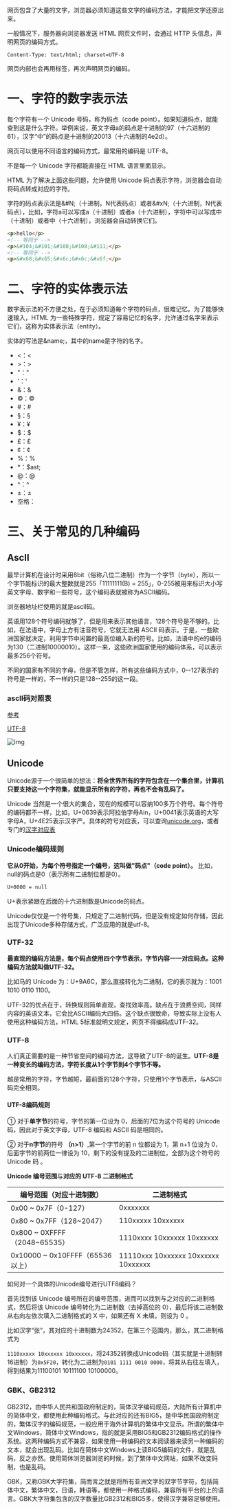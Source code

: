 网页包含了大量的文字，浏览器必须知道这些文字的编码方法，才能把文字还原出来。

一般情况下，服务器向浏览器发送 HTML 网页文件时，会通过 HTTP 头信息，声明网页的编码方式。

```http
Content-Type: text/html; charset=UTF-8
```

网页内部也会再用<meta>标签，再次声明网页的编码。

# 一、字符的数字表示法

每个字符有一个 Unicode 号码，称为码点（code point）。如果知道码点，就能查到这是什么字符。举例来说，英文字母a的码点是十进制的97（十六进制的61），汉字“中”的码点是十进制的20013（十六进制的4e2d）。

网页可以使用不同语言的编码方式，最常用的编码是 UTF-8。

不是每一个 Unicode 字符都能直接在 HTML 语言里面显示。

HTML 为了解决上面这些问题，允许使用 Unicode 码点表示字符，浏览器会自动将码点转成对应的字符。

字符的码点表示法是&#N;（十进制，N代表码点）或者&#xN;（十六进制，N代表码点），比如，字符a可以写成&#97;（十进制）或者&#x61;（十六进制），字符中可以写成&#20013;（十进制）或者&#x4e2d;（十六进制），浏览器会自动转换它们。

```html
<p>hello</p>
<!-- 等同于 -->
<p>&#104;&#101;&#108;&#108;&#111;</p>
<!-- 等同于 -->
<p>&#x68;&#x65;&#x6c;&#x6c;&#x6f;</p>
```

# 二、字符的实体表示法

数字表示法的不方便之处，在于必须知道每个字符的码点，很难记忆。为了能够快速输入，HTML 为一些特殊字符，规定了容易记忆的名字，允许通过名字来表示它们，这称为实体表示法（entity）。

实体的写法是&name;，其中的name是字符的名字。

- <：&lt;
- \>：&gt;
- "：&quot;
- '：&apos;
- &：&amp;
- ©：&copy;
- \#：&num;
- §：&sect;
- ¥：&yen;
- $：&dollar;
- £：&pound;
- ¢：&cent;
- %：&percnt;
- *：$ast;
- @：&commat;
- ^：&Hat;
- ±：&plusmn;
- 空格：&nbsp;

# 三、关于常见的几种编码

## AscII

最早计算机在设计时采用8bit（俗称八位二进制）作为一个字节（byte），所以一个字节能标识的最大整数就是255「11111111(B) = 255」，0-255被用来标识大小写英文字母、数字和一些符号，这个编码表就被称为ASCII编码。

浏览器地址栏使用的就是ascll码。

英语用128个符号编码就够了，但是用来表示其他语言，128个符号是不够的。比如，在法语中，字母上方有注音符号，它就无法用 ASCII 码表示。于是，一些欧洲国家就决定，利用字节中闲置的最高位编入新的符号。比如，法语中的é的编码为130（二进制10000010）。这样一来，这些欧洲国家使用的编码体系，可以表示最多256个符号。

不同的国家有不同的字母，但是不管怎样，所有这些编码方式中，0--127表示的符号是一样的，不一样的只是128--255的这一段。

### ascll码对照表

[参考](https://blog.csdn.net/hhy321/article/details/124537526)

[UTF-8](https://max.book118.com/html/2021/1118/6120053214004052.shtm)

![img](./../images/1661418473796-89ecfb41-60b5-4381-9c5f-99e20166d9e1-1675739655005-39.webp)

## Unicode

Unicode源于一个很简单的想法：**将全世界所有的字符包含在一个集合里，计算机只要支持这一个字符集，就能显示所有的字符，再也不会有乱码了。**

Unicode 当然是一个很大的集合，现在的规模可以容纳100多万个符号。每个符号的编码都不一样，比如，U+0639表示阿拉伯字母Ain，U+0041表示英语的大写字母A，U+4E25表示汉字严。具体的符号对应表，可以查询[unicode.org](https://www.unicode.org/)，或者专门的[汉字对应表](http://www.chi2ko.com/tool/CJK.htm)

### Unicode编码规则

**它从0开始，为每个符号指定一个编号，这叫做"码点"（code point）。** 比如，null的码点是0（表示所有二进制位都是0）。

```html
U+0000 = null
```

U+表示紧跟在后面的十六进制数是Unicode的码点。

Unicode仅仅是一个符号集，只规定了二进制代码，但是没有规定如何存储，因此出现了Unicode多种存储方式，广泛应用的就是utf-8。

### UTF-32

**最直观的编码方法是，每个码点使用四个字节表示，字节内容一一对应码点。这种编码方法就叫做UTF-32。**

比如马的 Unicode 为：U+9A6C，那么直接转化为二进制，它的表示就为：1001 1010 0110 1100。

UTF-32的优点在于，转换规则简单直观，查找效率高。缺点在于浪费空间，同样内容的英语文本，它会比ASCII编码大四倍。这个缺点很致命，导致实际上没有人使用这种编码方法，HTML 5标准就明文规定，网页不得编码成UTF-32。

### UTF-8

人们真正需要的是一种节省空间的编码方法，这导致了UTF-8的诞生。**UTF-8是一种变长的编码方法，字符长度从1个字节到4个字节不等。**

越是常用的字符，字节越短，最前面的128个字符，只使用1个字节表示，与ASCII码完全相同。

#### UTF-8编码规则

① 对于**单字节**的符号，字节的第一位设为 0，后面的7位为这个符号的 Unicode 码，因此对于英文字母，UTF-8 编码和 ASCII 码是相同的。

② 对于**n字节**的符号 **（n>1）**,第一个字节的前 n 位都设为 1，第 n+1 位设为 0，后面字节的前两位一律设为 10，剩下的没有提及的二进制位，全部为这个符号的 Unicode 码 。

**Unicode 编号范围**与**对应的 UTF-8 二进制格式**

| 编号范围（对应十进制数）        | 二进制格式                          |
| ------------------------------- | ----------------------------------- |
| 0x00 ~ 0x7F（0-127）            | 0xxxxxxx                            |
| 0x80 ~ 0x7FF（128~2047）        | 110xxxxx 10xxxxxx                   |
| 0x800 ~ 0XFFFF（2048~65535）    | 1110xxxx 10xxxxxx 10xxxxxx          |
| 0x10000 ~ 0x10FFFF（65536以上） | 11110xxx 10xxxxxx 10xxxxxx 10xxxxxx |

如何对一个具体的Unicode编号进行UTF8编码？

首先找到该 Unicode 编号所在的编号范围，进而可以找到与之对应的二进制格式，然后将该 Unicode 编号转化为二进制数（去掉高位的 0），最后将该二进制数从右向左依次填入二进制格式的 X 中，如果还有 X 未填，则设为 0 。

比如汉字“张”，其对应的十进制数为24352，在第三个范围内，那么，其二进制格式为

`1110xxxxx 10xxxxxx 10xxxxxx`，将24352转换成Unicode码（其实就是十进制转16进制）为`0x5F20`，转化为二进制为`0101 1111 0010 0000`，将其从右往左填入，得到结果为11100101 10111100 10100000。

### GBK、GB2312

GB2312，由中华人民共和国政府制定的，简体汉字编码规范，大陆所有计算机中的简体中文，都使用此种编码格式。与此对应的还有BIG5，是中华民国政府制定的，繁体汉字的编码规范，一般应用于海外计算机的繁体中文显示。所谓的繁体中文Windows，简体中文Windows，指的就是采用BIG5和GB2312编码格式的操作系统。这两种编码方式不兼容，如果使用一种编码的文本阅读器来读另一种编码的文本，就会出现乱码。比如在简体中文Windows上读BIG5编码的文件，就是乱码，反之亦然。使用简体浏览器浏览的时候，到了繁体中文网站，如果不改变码制，也是乱码。   



GBK，又称GBK大字符集，简而言之就是将所有亚洲文字的双字节字符，包括简体中文，繁体中文，日语，韩语等，都使用一种格式编码，兼容所有平台的上的语言。GBK大字符集包含的汉字数量比GB2312和BIG5多，使得汉字兼容足够使用。   